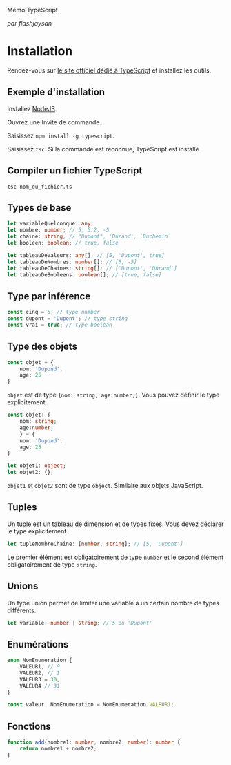 Mémo TypeScript

*par flashjaysan*

# Installation

Rendez-vous sur [le site officiel dédié à TypeScript](https://www.typescriptlang.org/) et installez les outils.

## Exemple d'installation

Installez [NodeJS](https://nodejs.org/fr/).

Ouvrez une Invite de commande.

Saisissez `npm install -g typescript`.

Saisissez `tsc`. Si la commande est reconnue, TypeScript est installé.

## Compiler un fichier TypeScript

```
tsc nom_du_fichier.ts
```

## Types de base

```ts
let variableQuelconque: any;
let nombre: number; // 5, 5.2, -5
let chaine: string; // "Dupont", 'Durand', `Duchemin`
let booleen: boolean; // true, false

let tableauDeValeurs: any[]; // [5, 'Dupont', true]
let tableauDeNombres: number[]; // [5, -5]
let tableauDeChaines: string[]; // ['Dupont', 'Durand']
let tableauDeBooleens: boolean[]; // [true, false]
```

## Type par inférence

```ts
const cinq = 5; // type number
const dupont = 'Dupont'; // type string
const vrai = true; // type boolean
```

## Type des objets

```ts
const objet = {
    nom: 'Dupond',
    age: 25
}
```

`objet` est de type `{nom: string; age:number;}`. Vous pouvez définir le type explicitement.

```ts
const objet: {
    nom: string;
    age:number;
    } = {
    nom: 'Dupond',
    age: 25
}
```

```ts
let objet1: object;
let objet2: {};
```

`objet1` et `objet2` sont de type `object`. Similaire aux objets JavaScript.

## Tuples

Un tuple est un tableau de dimension et de types fixes. Vous devez déclarer le type explicitement.

```ts
let tupleNombreChaine: [number, string]; // [5, 'Dupont']
```

Le premier élément est obligatoirement de type `number` et le second élément obligatoirement de type `string`.

## Unions

Un type union permet de limiter une variable à un certain nombre de types différents.

```ts
let variable: number | string; // 5 ou 'Dupont'
```

## Enumérations

```ts
enum NomEnumeration {
    VALEUR1, // 0
    VALEUR2, // 1
    VALEUR3 = 30,
    VALEUR4 // 31
}

const valeur: NomEnumeration = NomEnumeration.VALEUR1;
```

## Fonctions

```ts
function add(nombre1: number, nombre2: number): number {
    return nombre1 + nombre2;
}
```
